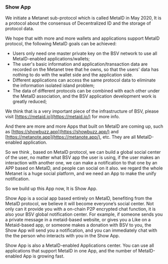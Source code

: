### Show App

We initiate a Metanet sub-protocol which is called MetaID in May 2020, It is a protocol about the consensus of Decentralized ID and the storage of protocol data.

We hope that with more and more wallets and applications support MetaID protocol, the following MetaID goals can be achieved:

- Users only need one master private key on the BSV network to use all MetaID-enabled applications/wallets;
- The user's basic information and application/transaction data are recorded on the Metanet tree that he owns, so that the users' data has nothing to do with the wallet side and the application side.
- Different applications can access the same protocol data to eliminate the information isolated island problem;
- The data of different protocols can be combined with each other under the MetaID association, and the BSV application development work is greatly reduced;

We think that is a very important piece of the infrastructure of BSV, please visit [https://metaid.io](https://metaid.io/) for more info.

And there are more and more Apps that built on MetaID are coming up, such as [https://showbuzz.app](https://showbuzz.app/) and [https://metanote.app](https://metanote.app/), etc. They are all MetaID-enabled application.

So we think , based on MetaID protocol, we can build a global social center of the user, no matter what BSV app the user is using, if the user makes an interaction with another one, we can make a notification to that one by an APP based on MetaID, and people can social on it also. we regard the whole Metanet is a huge social platform, and we need an App to make the unify notification.

So we build up this App now, It is Show App.

Show App is a social app based entirely on MetaID, benefiting from the MetaID protocol, we believe it will become everyone’s social center. Not only can it provide you with a on-chain P2P encrypted chat function, it is also your BSV global notification center. For example, if someone sends you a private message in a metaid-based website, or gives you a Like on a Metaid-based app, or someone makes a donation with BSV to you, the Show App will send you a notification, and you can immediately chat with the the person who interacts with you in the Show App.

Show App is also a MetaID-enabled Applications center. You can use all applications that support MetaID in one App, and the number of MetaID-enabled App is growing fast.

